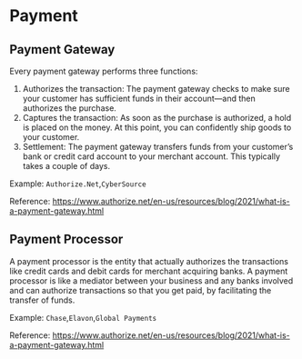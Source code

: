 # Payment

## Payment Gateway

Every payment gateway performs three functions:

1. Authorizes the transaction: The payment gateway checks to make sure your customer has sufficient funds in their account—and then authorizes the purchase.
2. Captures the transaction: As soon as the purchase is authorized, a hold is placed on the money. At this point, you can confidently ship goods to your customer.
3. Settlement: The payment gateway transfers funds from your customer’s bank or credit card account to your merchant account. This typically takes a couple of days.

Example: `Authorize.Net`,`CyberSource`

Reference: https://www.authorize.net/en-us/resources/blog/2021/what-is-a-payment-gateway.html

## Payment Processor

A payment processor is the entity that actually authorizes the transactions like credit cards and debit cards for merchant acquiring banks. A payment processor is like a mediator between your business and any banks involved and can authorize transactions so that you get paid, by facilitating the transfer of funds.

Example: `Chase`,`Elavon`,`Global Payments`

Reference: https://www.authorize.net/en-us/resources/blog/2021/what-is-a-payment-gateway.html